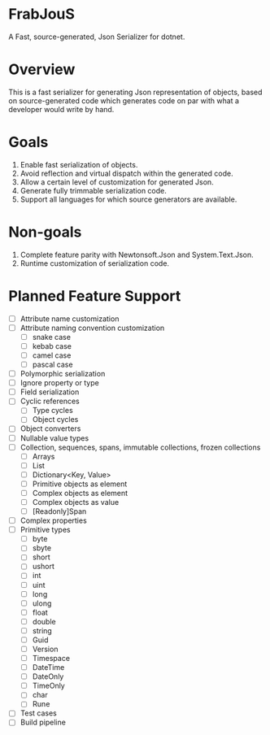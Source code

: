 # FrabJouS
A Fast, source-generated, Json Serializer for dotnet.

# Overview
This is a fast serializer for generating Json representation of objects, based on source-generated code which generates code on par with what a developer would write by hand.

# Goals
1. Enable fast serialization of objects.
1. Avoid reflection and virtual dispatch within the generated code.
1. Allow a certain level of customization for generated Json.
1. Generate fully trimmable serialization code.
1. Support all languages for which source generators are available.

# Non-goals
1. Complete feature parity with Newtonsoft.Json and System.Text.Json.
1. Runtime customization of serialization code.

# Planned Feature Support
- [ ] Attribute name customization
- [ ] Attribute naming convention customization
    - [ ] snake case
    - [ ] kebab case
    - [ ] camel case
    - [ ] pascal case
- [ ] Polymorphic serialization
- [ ] Ignore property or type
- [ ] Field serialization
- [ ] Cyclic references
    - [ ] Type cycles
    - [ ] Object cycles
- [ ] Object converters
- [ ] Nullable value types
- [ ] Collection, sequences, spans, immutable collections, frozen collections
    - [ ] Arrays
    - [ ] List<T>
    - [ ] Dictionary<Key, Value>
    - [ ] Primitive objects as element
    - [ ] Complex objects as element
    - [ ] Complex objects as value
    - [ ] [Readonly]Span<T>
- [ ] Complex properties
- [ ] Primitive types
    - [ ] byte
    - [ ] sbyte
    - [ ] short
    - [ ] ushort
    - [ ] int
    - [ ] uint
    - [ ] long
    - [ ] ulong
    - [ ] float
    - [ ] double
    - [ ] string
    - [ ] Guid
    - [ ] Version
    - [ ] Timespace
    - [ ] DateTime
    - [ ] DateOnly
    - [ ] TimeOnly
    - [ ] char
    - [ ] Rune
- [ ] Test cases
- [ ] Build pipeline